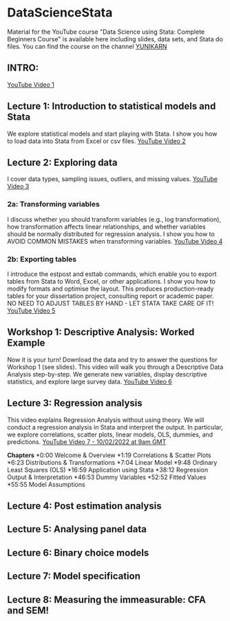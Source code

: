 # DataScienceStata
Material for the YouTube course "Data Science using Stata: Complete Beginners Course" is available here including slides, data sets, and Stata do files. You can find the course on the channel [YUNIKARN](https://www.youtube.com/channel/UCb0qAKEAwNC0FNatapc-yZg) 

## INTRO:
[YouTube Video 1](https://youtu.be/rJfsuEoTPP8)

## Lecture 1: Introduction to statistical models and Stata
We explore statistical models and start playing with Stata. I show you how to load data into Stata from Excel or csv files.
[YouTube Video 2](https://youtu.be/zB5y16bfz64)

## Lecture 2: Exploring data 
I cover data types, sampling issues, outliers, and missing values.
[YouTube Video 3](https://youtu.be/CgBLnSP6wSw)

### 2a: Transforming variables 
I discuss whether you should transform variables (e.g., log transformation), how transformation affects linear relationships, and whether variables should be normally distributed for regression analysis. I show you how to AVOID COMMON MISTAKES when transforming variables.
[YouTube Video 4](https://youtu.be/TRlppNXqfMo)

### 2b: Exporting tables
I introduce the estpost and esttab commands, which enable you to export tables from Stata to Word, Excel, or other applications. I show you how to modify formats and optimise the layout. This produces production-ready tables for your dissertation project, consulting report or academic paper. NO NEED TO ADJUST TABLES BY HAND - LET STATA TAKE CARE OF IT!
[YouTube Video 5](https://youtu.be/3gR83QE6704)

## Workshop 1: Descriptive Analysis: Worked Example
Now it is your turn! Download the data and try to answer the questions for Workshop 1 (see slides). This video will walk you through a Descriptive Data Analysis step-by-step. We generate new variables, display descriptive statistics, and explore large survey data. 
[YouTube Video 6](https://youtu.be/16qaab1S0WY)

## Lecture 3: Regression analysis
This video explains Regression Analysis without using theory. We will conduct a regression analysis in Stata and interpret the output. In particular, we explore correlations, scatter plots, linear models, OLS, dummies, and predictions.
[YouTube Video 7 - 10/02/2022 at 9am GMT](https://youtu.be/38GXnMGp_-I)

**Chapters**
*0:00 Welcome & Overview
*1:19 Correlations & Scatter Plots
*6:23 Distributions & Transformations
*7:04 Linear Model
*9:48 Ordinary Least Squares (OLS)
*16:59 Application using Stata
*38:12 Regression Output & Interpretation
*46:53 Dummy Variables
*52:52 Fitted Values
*55:55 Model Assumptions

## Lecture 4: Post estimation analysis

## Lecture 5: Analysing panel data

## Lecture 6: Binary choice models

## Lecture 7: Model specification

## Lecture 8: Measuring the immeasurable: CFA and SEM!
